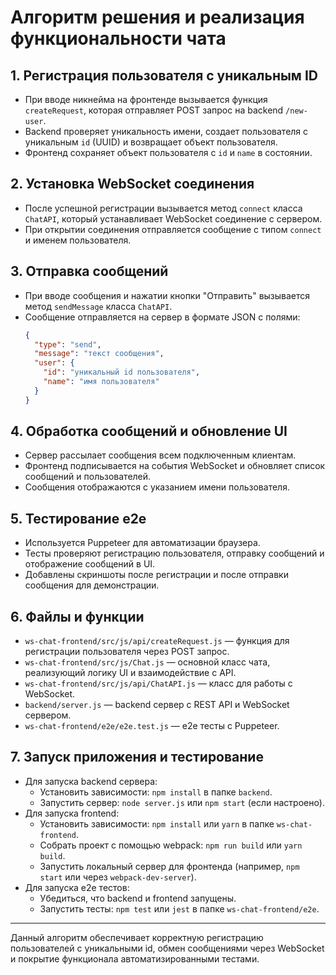 # Алгоритм решения и реализация функциональности чата

## 1. Регистрация пользователя с уникальным ID

- При вводе никнейма на фронтенде вызывается функция `createRequest`, которая отправляет POST запрос на backend `/new-user`.
- Backend проверяет уникальность имени, создает пользователя с уникальным `id` (UUID) и возвращает объект пользователя.
- Фронтенд сохраняет объект пользователя с `id` и `name` в состоянии.

## 2. Установка WebSocket соединения

- После успешной регистрации вызывается метод `connect` класса `ChatAPI`, который устанавливает WebSocket соединение с сервером.
- При открытии соединения отправляется сообщение с типом `connect` и именем пользователя.

## 3. Отправка сообщений

- При вводе сообщения и нажатии кнопки "Отправить" вызывается метод `sendMessage` класса `ChatAPI`.
- Сообщение отправляется на сервер в формате JSON с полями:
  ```json
  {
    "type": "send",
    "message": "текст сообщения",
    "user": {
      "id": "уникальный id пользователя",
      "name": "имя пользователя"
    }
  }
  ```

## 4. Обработка сообщений и обновление UI

- Сервер рассылает сообщения всем подключенным клиентам.
- Фронтенд подписывается на события WebSocket и обновляет список сообщений и пользователей.
- Сообщения отображаются с указанием имени пользователя.

## 5. Тестирование e2e

- Используется Puppeteer для автоматизации браузера.
- Тесты проверяют регистрацию пользователя, отправку сообщений и отображение сообщений в UI.
- Добавлены скриншоты после регистрации и после отправки сообщения для демонстрации.

## 6. Файлы и функции

- `ws-chat-frontend/src/js/api/createRequest.js` — функция для регистрации пользователя через POST запрос.
- `ws-chat-frontend/src/js/Chat.js` — основной класс чата, реализующий логику UI и взаимодействие с API.
- `ws-chat-frontend/src/js/api/ChatAPI.js` — класс для работы с WebSocket.
- `backend/server.js` — backend сервер с REST API и WebSocket сервером.
- `ws-chat-frontend/e2e/e2e.test.js` — e2e тесты с Puppeteer.

## 7. Запуск приложения и тестирование

- Для запуска backend сервера:
  - Установить зависимости: `npm install` в папке `backend`.
  - Запустить сервер: `node server.js` или `npm start` (если настроено).
- Для запуска frontend:
  - Установить зависимости: `npm install` или `yarn` в папке `ws-chat-frontend`.
  - Собрать проект с помощью webpack: `npm run build` или `yarn build`.
  - Запустить локальный сервер для фронтенда (например, `npm start` или через `webpack-dev-server`).
- Для запуска e2e тестов:
  - Убедиться, что backend и frontend запущены.
  - Запустить тесты: `npm test` или `jest` в папке `ws-chat-frontend/e2e`.

---

Данный алгоритм обеспечивает корректную регистрацию пользователей с уникальными id, обмен сообщениями через WebSocket и покрытие функционала автоматизированными тестами.
